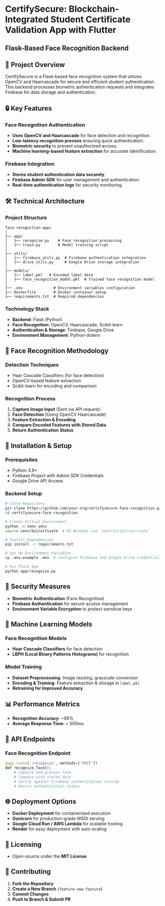 # CertifySecure: Blockchain-Integrated Student Certificate Validation App with Flutter
## Flask-Based Face Recognition Backend

## 🚀 Project Overview

CertifySecure is a Flask-based face recognition system that utilizes OpenCV and Haarcascade for secure and efficient student authentication. This backend processes biometric authentication requests and integrates Firebase for data storage and authentication.

## 🔒 Key Features

### Face Recognition Authentication
- **Uses OpenCV and Haarcascade** for face detection and recognition.
- **Low-latency recognition process** ensuring quick authentication.
- **Biometric security** to prevent unauthorized access.
- **Machine learning-based feature extraction** for accurate identification.

### Firebase Integration
- **Stores student authentication data securely**.
- **Firebase Admin SDK** for user management and authentication.
- **Real-time authentication logs** for security monitoring.

## 🛠 Technical Architecture

### Project Structure

```
face-recognition-app/
│
├── app/
│   ├── recognize.py    # Face recognition processing
│   ├── train.py        # Model training script
│
├── utils/
│   ├── firebase_utils.py  # Firebase authentication integration
│   ├── drive_utils.py     # Google Drive storage integration
│
├── models/
│   ├── label.pkl   # Encoded label data
│   ├── face_recognition_model.pkl  # Trained face recognition model
│
├── .env              # Environment variables configuration
├── Dockerfile        # Docker container setup
├── requirements.txt  # Required dependencies
```

### Technology Stack
- **Backend**: Flask (Python)
- **Face Recognition**: OpenCV, Haarcascade, Scikit-learn
- **Authentication & Storage**: Firebase, Google Drive
- **Environment Management**: Python-dotenv

## 📸 Face Recognition Methodology

### Detection Techniques
- Haar Cascade Classifiers (for face detection)
- OpenCV-based feature extraction
- Scikit-learn for encoding and comparison

### Recognition Process
1. **Capture Image Input** (Sent via API request)
2. **Face Detection** (Using OpenCV Haarcascade)
3. **Feature Extraction & Encoding**
4. **Compare Encoded Features with Stored Data**
5. **Return Authentication Status**

## 🚀 Installation & Setup

### Prerequisites
- Python 3.9+
- Firebase Project with Admin SDK Credentials
- Google Drive API Access

### Backend Setup
```bash
# Clone Repository
git clone https://github.com/your-org/certifysecure-face-recognition.git
cd certifysecure-face-recognition

# Create Virtual Environment
python -m venv venv
source venv/bin/activate  # On Windows use `venv\Scripts\activate`

# Install Dependencies
pip install -r requirements.txt

# Set Up Environment Variables
cp .env.example .env  # Configure Firebase and Google Drive credentials

# Run Flask App
python app/recognize.py
```

## 🔐 Security Measures
- **Biometric Authentication** (Face Recognition)
- **Firebase Authentication** for secure access management
- **Environment Variable Encryption** to protect sensitive keys

## 🤖 Machine Learning Models

### Face Recognition Models
- **Haar Cascade Classifiers** for face detection
- **LBPH (Local Binary Patterns Histograms)** for recognition

### Model Training
- **Dataset Preprocessing**: Image resizing, grayscale conversion
- **Encoding & Training**: Feature extraction & storage in `label.pkl`
- **Retraining for Improved Accuracy**

## 📊 Performance Metrics
- **Recognition Accuracy**: ~95%
- **Average Response Time**: < 500ms

## 📝 API Endpoints

### **Face Recognition Endpoint**
```python
@app.route('/recognize', methods=['POST'])
def recognize_face():
    # Capture and process face
    # Compare with stored data
    # Verify against Firebase authentication records
    # Return authentication status
```

## 🌐 Deployment Options
- **Docker Deployment** for containerized execution
- **Gunicorn** for production-grade WSGI serving
- **Google Cloud Run / AWS Lambda** for scalable hosting
- **Render** for easy deployment with auto-scaling
## 📄 Licensing
- Open-source under the **MIT License**

## 🤝 Contributing
1. **Fork the Repository**
2. **Create a New Branch** (`feature-new-feature`)
3. **Commit Changes**
4. **Push to Branch & Submit PR**



